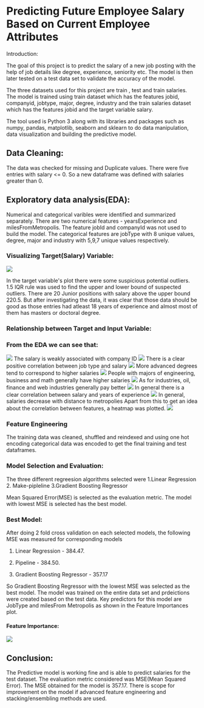 # Predicting Future Employee Salary Based on Current Employee Attributes

Introduction:

The goal of this project is to predict the salary of a new job posting with the help of job details like degree, experience, seniority etc. The model is then later tested on a test data set to validate the accuracy of the model.

The three datasets used for this project are train , test and train salaries. The model is trained using train dataset which has the features jobid, companyid, jobtype, major, degree, industry and the train salaries dataset which has the features jobid and the target variable salary.

The tool used is Python 3 along with its libraries and packages such as numpy, pandas, matplotlib, seaborn and sklearn to do data manipulation, data visualization and building the predictive model.

## Data Cleaning:
The data was checked for missing and Duplicate values. There were five entries with salary <= 0. So a new dataframe was defined with salaries greater than 0.

## Exploratory data analysis(EDA):
Numerical and categorical varibles were identified and summarized separately. There are two numerical features - yearsExperience and milesFromMetropolis. The feature jobId and companyId was not used to build the model. The categorical features are jobType with 8 unique values, degree, major and industry with 5,9,7 unique values respectively.

### Visualizing Target(Salary) Variable:

<img src = "image/salary-distribuition.png">

In the target variable's plot there were some suspicious potential outliers. 1.5 IQR rule was used to find the upper and lower bound of suspected outliers. There are 20 Junior positions with salary above the upper bound 220.5. But after investigating the data, it was clear that those data should be good as those entries had atleast 18 years of experience and almost most of them has masters or doctoral degree.

### Relationship between Target and Input Variable:  


### From the EDA we can see that:
<img src = "image/salary-companyId.png">  
The salary is weakly associated with company ID
<img src = "image/salary-jobType.png">
There is a clear positive correlation between job type and salary
<img src = "image/salary-degree.png">
More advanced degrees tend to correspond to higher salaries
<img src = "image/salary-major.png">
People with majors of engineering, business and math generally have higher salaries
<img src = "image/salary-industry.png">
As for industries, oil, finance and web industries generally pay better
<img src = "image/salary-experience.png">
In general there is a clear correlation between salary and years of experience
<img src = "image/salary-milesFromMetapolis.png">  
In general, salaries decrease with distance to metropolies
Apart from this to get an idea about the correlation between features, a heatmap was plotted.
<img src = "image/heatmap.png">

### Feature Engineering
The training data was cleaned, shuffled and reindexed and using one hot encoding categorical data was encoded to get the final training and test dataframes.

### Model Selection and Evaluation:
The three different regreesion algorithms selected were 1.Linear Regression  2. Make-pipleline 3.Gradient Boosting Regressor

Mean Squared Error(MSE) is selected as the evaluation metric. The model with lowest MSE is selected has the best model.

### Best Model:
After doing 2 fold cross validation on each selected models, the following MSE was measured for corresponding models

1. Linear Regression - 384.47. 

2. Pipeline - 384.50. 

3. Gradient Boosting Regressor - 357.17

So Gradient Boosting Regressor with the lowest MSE was selected as the best model. The model was trained on the entire data set and prdeictions were created based on the test data. Key predictors for this model are JobType and milesFrom Metropolis as shown in the Feature Importances plot.

#### Feature Importance:
<img src = "image/feature-importance.png">

## Conclusion:
The Predictive model is working fine and is able to predict salaries for the test dataset. The evaluation metric considered was MSE(Mean Squared Error). The MSE obtained for the model is 357.17. There is scope for improvement on the model if advanced feature engineering and stacking/ensembling methods are used.

